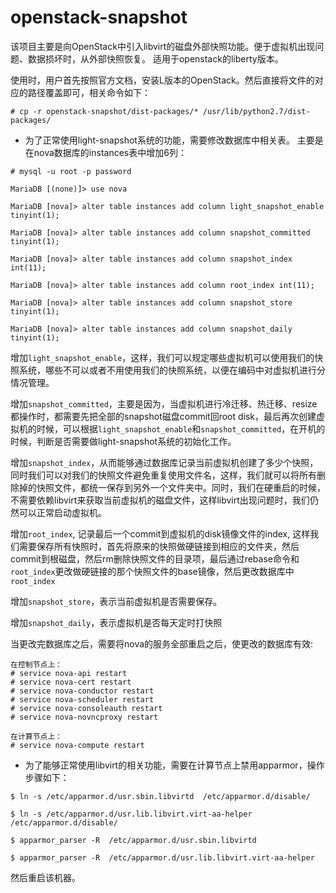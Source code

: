 # openstack-snapshot
该项目主要是向OpenStack中引入libvirt的磁盘外部快照功能。便于虚拟机出现问题、数据损坏时，从外部快照恢复。
适用于openstack的liberty版本。

使用时，用户首先按照官方文档，安装L版本的OpenStack。然后直接将文件的对应的路径覆盖即可，相关命令如下：
```
# cp -r openstack-snapshot/dist-packages/* /usr/lib/python2.7/dist-packages/
```

* 为了正常使用light-snapshot系统的功能，需要修改数据库中相关表。
  主要是在nova数据库的instances表中增加6列：
```
# mysql -u root -p password

MariaDB [(none)]> use nova

MariaDB [nova]> alter table instances add column light_snapshot_enable tinyint(1);

MariaDB [nova]> alter table instances add column snapshot_committed tinyint(1);

MariaDB [nova]> alter table instances add column snapshot_index int(11);

MariaDB [nova]> alter table instances add column root_index int(11);

MariaDB [nova]> alter table instances add column snapshot_store tinyint(1);

MariaDB [nova]> alter table instances add column snapshot_daily tinyint(1);
```
增加`light_snapshot_enable`，这样，我们可以规定哪些虚拟机可以使用我们的快照系统，哪些不可以或者不用使用我们的快照系统，以便在编码中对虚拟机进行分情况管理。

增加`snapshot_committed`，主要是因为，当虚拟机进行冷迁移、热迁移、resize都操作时，都需要先把全部的snapshot磁盘commit回root disk，最后再次创建虚拟机的时候，可以根据`light_snapshot_enable`和`snapshot_committed`，在开机的时候，判断是否需要做light-snapshot系统的初始化工作。

增加`snapshot_index`，从而能够通过数据库记录当前虚拟机创建了多少个快照，同时我们可以对我们的快照文件避免重复使用文件名，这样，我们就可以将所有删除掉的快照文件，都统一保存到另外一个文件夹中。同时，我们在硬重启的时候，不需要依赖libvirt来获取当前虚拟机的磁盘文件，这样libvirt出现问题时，我们仍然可以正常启动虚拟机。

增加`root_index`, 记录最后一个commit到虚拟机的disk镜像文件的index, 这样我们需要保存所有快照时，首先将原来的快照做硬链接到相应的文件夹，然后commit到根磁盘，然后rm删除快照文件的目录项，最后通过rebase命令和`root_index`更改做硬链接的那个快照文件的base镜像，然后更改数据库中`root_index`

增加`snapshot_store`，表示当前虚拟机是否需要保存。

增加`snapshot_daily`，表示虚拟机是否每天定时打快照


当更改完数据库之后，需要将nova的服务全部重启之后，使更改的数据库有效:
```
在控制节点上：
# service nova-api restart
# service nova-cert restart
# service nova-conductor restart
# service nova-scheduler restart
# service nova-consoleauth restart
# service nova-novncproxy restart

在计算节点上：
# service nova-compute restart
```

* 为了能够正常使用libvirt的相关功能，需要在计算节点上禁用apparmor，操作步骤如下：
```
$ ln -s /etc/apparmor.d/usr.sbin.libvirtd  /etc/apparmor.d/disable/

$ ln -s /etc/apparmor.d/usr.lib.libvirt.virt-aa-helper  /etc/apparmor.d/disable/

$ apparmor_parser -R  /etc/apparmor.d/usr.sbin.libvirtd

$ apparmor_parser -R  /etc/apparmor.d/usr.lib.libvirt.virt-aa-helper
```
然后重启该机器。
